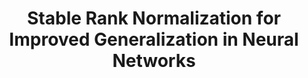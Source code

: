 ---
title: "Stable Rank Normalization for Improved Generalization in Neural Networks"
year: 2019
pdf_url: "#"
category: "vision"
author_list: "Amartya Sanyal, Philip H.S. Torr, Puneet Kumar Dokania"
grant: "MURI"
pub_in: "In the proceedings of the International Conference on Machine Learning (ICML) Workshop Understanding and Improving Generalization in Deep Learning 2019"
---